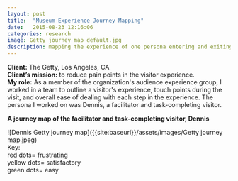 ```yaml
---
layout: post
title:  "Museum Experience Journey Mapping"
date:   2015-08-23 12:16:06
categories: research
image: Getty journey map default.jpg
description: mapping the experience of one persona entering and exiting the Getty
---
```

**Client:** The Getty, Los Angeles, CA <br>
**Client’s mission:** to reduce pain points in the visitor experience. <br>
**My role:** As a member of the organization's audience experience group, I worked in a team to outline a visitor's experience, touch points during the visit, and overall ease of dealing with each step in the experience. The persona I worked on was Dennis, a facilitator and task-completing visitor. <br>

**A journey map of the facilitator and task-completing visitor, Dennis**

![Dennis Getty journey map]({{site:baseurl}}/assets/images/Getty journey map.jpeg) <br>
Key: <br>
red dots= frustrating <br>
yellow dots= satisfactory <br>
green dots= easy <br>
